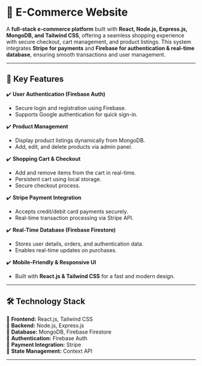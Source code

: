 # 🛒 E-Commerce Website  

A **full-stack e-commerce platform** built with **React, Node.js, Express.js, MongoDB, and Tailwind CSS**, offering a seamless shopping experience with secure checkout, 
cart management, and product listings. This system integrates **Stripe for payments** and **Firebase for authentication & real-time database**, ensuring smooth transactions and user management.  

---

## 🚀 Key Features  

✔️ **User Authentication (Firebase Auth)**  
   - Secure login and registration using Firebase.  
   - Supports Google authentication for quick sign-in.  

✔️ **Product Management**  
   - Display product listings dynamically from MongoDB.  
   - Add, edit, and delete products via admin panel.  

✔️ **Shopping Cart & Checkout**  
   - Add and remove items from the cart in real-time.  
   - Persistent cart using local storage.  
   - Secure checkout process.  

✔️ **Stripe Payment Integration**  
   - Accepts credit/debit card payments securely.  
   - Real-time transaction processing via Stripe API.  

✔️ **Real-Time Database (Firebase Firestore)**  
   - Stores user details, orders, and authentication data.  
   - Enables real-time updates on purchases.  

✔️ **Mobile-Friendly & Responsive UI**  
   - Built with **React.js & Tailwind CSS** for a fast and modern design.  

---

## 🛠 Technology Stack  

🔹 **Frontend:** React.js, Tailwind CSS  
🔹 **Backend:** Node.js, Express.js  
🔹 **Database:** MongoDB, Firebase Firestore  
🔹 **Authentication:** Firebase Auth  
🔹 **Payment Integration:** Stripe  
🔹 **State Management:** Context API  

---

